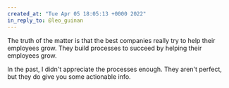 ```yaml
---
created_at: "Tue Apr 05 18:05:13 +0000 2022"
in_reply_to: @leo_guinan
---
```


The truth of the matter is that the best companies really try to help their employees grow. They build processes to succeed by helping their employees grow.

In the past, I didn't appreciate the processes enough. They aren't perfect, but they do give you some actionable info.